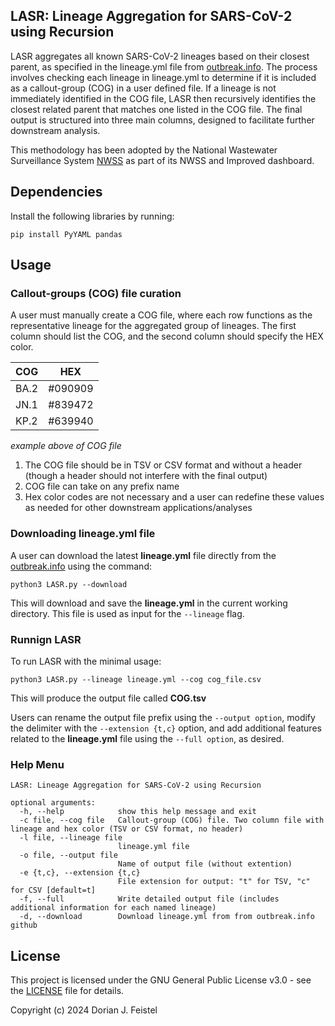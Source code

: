 ## LASR: Lineage Aggregation for SARS-CoV-2 using Recursion
LASR aggregates all known SARS-CoV-2 lineages based on their closest parent, as specified in the lineage.yml file from [outbreak.info](https://github.com/outbreak-info/outbreak.info/tree/master). The process involves checking each lineage in lineage.yml to determine if it is included as a callout-group (COG) in a user defined file. If a lineage is not immediately identified in the COG file, LASR then recursively identifies the closest related parent that matches one listed in the COG file. The final output is structured into three main columns, designed to facilitate further downstream analysis.

This methodology has been adopted by the National Wastewater Surveillance System [NWSS](https://www.cdc.gov/nwss/index.html) as part of its NWSS and Improved dashboard.

## Dependencies
Install the following libraries by running:  
```
pip install PyYAML pandas
```

## Usage
### Callout-groups (COG) file curation

A user must manually create a COG file, where each row functions as the representative lineage for the aggregated group of lineages. The first column should list the COG, and the second column should specify the HEX color.

| COG  | HEX     |
|------|---------|
| BA.2 | #090909 |
| JN.1 | #839472 |
| KP.2 | #639940 |

*example above of COG file*

1. The COG file should be in TSV or CSV format and without a header (though a header should not interfere with the final output)
2. COG file can take on any prefix name
3. Hex color codes are not necessary and a user can redefine these values as needed for other downstream applications/analyses

### Downloading lineage.yml file

A user can download the latest **lineage.yml** file directly from the [outbreak.info](https://github.com/outbreak-info/outbreak.info/tree/master) using the command:  
```
python3 LASR.py --download
```
This will download and save the **lineage.yml** in the current working directory. This file is used as input for the `--lineage` flag. 

### Runnign LASR

To run LASR with the minimal usage:
```
python3 LASR.py --lineage lineage.yml --cog cog_file.csv
```
This will produce the output file called **COG.tsv**

Users can rename the output file prefix using the `--output option`, modify the delimiter with the `--extension {t,c}` option, and add additional features related to the **lineage.yml** file using the `--full option`, as desired.

### Help Menu
```
LASR: Lineage Aggregation for SARS-CoV-2 using Recursion

optional arguments:
  -h, --help            show this help message and exit
  -c file, --cog file   Callout-group (COG) file. Two column file with lineage and hex color (TSV or CSV format, no header)
  -l file, --lineage file
                        lineage.yml file
  -o file, --output file
                        Name of output file (without extention)
  -e {t,c}, --extension {t,c}
                        File extension for output: "t" for TSV, "c" for CSV [default=t]
  -f, --full            Write detailed output file (includes additional information for each named lineage)
  -d, --download        Download lineage.yml from from outbreak.info github
  ```

## License

This project is licensed under the GNU General Public License v3.0 - see the [LICENSE](https://www.gnu.org/licenses/) file for details.

Copyright (c) 2024 Dorian J. Feistel